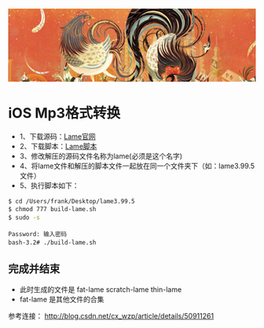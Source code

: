 
<p align="center" >
<img src="https://raw.githubusercontent.com/zhangkeqingc/CBook/master/Sources/rooster.png" alt="AFNetworking" title="AFNetworking">
</p>


# iOS Mp3格式转换

* 1、下载源码：[Lame官网](http://lame.sourceforge.net/download.php)
* 2、下载脚本：[Lame脚本](https://github.com/kewlbear/lame-ios-build)
* 3、修改解压的源码文件名称为lame(必须是这个名字)
* 4、将lame文件和解压的脚本文件一起放在同一个文件夹下（如：lame3.99.5文件）
* 5、执行脚本如下：

```bash
$ cd /Users/frank/Desktop/lame3.99.5 
$ chmod 777 build-lame.sh
$ sudo -s  

Password: 输入密码
bash-3.2# ./build-lame.sh    
```

##  完成并结束
* 此时生成的文件是 fat-lame scratch-lame thin-lame
* fat-lame 是其他文件的合集

参考连接：
http://blog.csdn.net/cx_wzp/article/details/50911261



